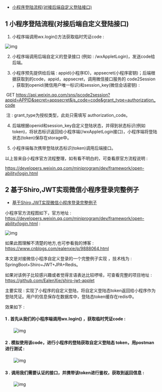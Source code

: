 - [小程序登陆流程(对接后端自定义登陆接口)](https://www.cnblogs.com/ealenxie/p/9888064.html)

## 1 小程序登陆流程(对接后端自定义登陆接口)

1. 小程序端调用wx.login()方法获取临时凭证code : 

![img](https://img2018.cnblogs.com/blog/994599/201811/994599-20181102162032483-323434879.png)

2. 小程序端调用后端自定义的登录接口 (例如 : /wxAppletLogin)，发送code给后端。

3. 小程序预先提供给后端 : appid(小程序ID)，appsecret(小程序密钥)；后端根据获取到的code，appid，appsecret，调用微信接口服务的 code2Session ，获取到openid(微信用户唯一标识)和session_key(微信会话密钥) : 

​    GET https://api.weixin.qq.com/sns/jscode2session?appid=APPID&secret=appsecret&js_code=code&grant_type=authorization_code

​    注 : grant_type为授权类型，此处只需填写 authorization_code。

4. 后端根据openid和session_key自定义登陆状态，并得到状态标识(例如token)，将状态标识返回给小程序端(/wxAppletLogin接口)，小程序端将登陆状态(token)保存在storage中。

5. 小程序端每次携带登陆状态标识(token)调用后端接口。

以上皆来自小程序官方流程整理，如有看不明白的，可查看原官方流程说明 : 

  https://developers.weixin.qq.com/miniprogram/dev/framework/open-ability/login.html

## 2 基于Shiro,JWT实现微信小程序登录完整例子

- [基于Shiro,JWT实现微信小程序登录完整例子 ](https://www.cnblogs.com/ealenxie/p/10031569.html)

小程序官方流程图如下，官方地址 : https://developers.weixin.qq.com/miniprogram/dev/framework/open-ability/login.html : 

![img](https://img2018.cnblogs.com/blog/994599/201811/994599-20181128125438287-856218076.png)

如果此图理解不清楚的地方,也可参看我的博客 : https://www.cnblogs.com/ealenxie/p/9888064.html

本文是对接微信小程序自定义登录的一个完整例子实现 ，技术栈为 : SpringBoot+Shiro+JWT+JPA+Redis。

如果对该例子比较感兴趣或者觉得言语表达比较啰嗦，可查看完整的项目地址 : https://github.com/EalenXie/shiro-jwt-applet 

主要实现 : 实现了小程序的自定义登陆，将自定义登陆态token返回给小程序作为登陆凭证。用户的信息保存在数据库中，登陆态token缓存在redis中。

效果如下 : 

#### 1 . 首先从我们的小程序端调用wx.login() ，获取临时凭证code : 

　　![img](https://img2018.cnblogs.com/blog/994599/201811/994599-20181128134933856-1742262230.png)

#### 2 . 模拟使用该code，进行小程序的登陆获取自定义登陆态 token，用postman进行测试 : 

　　![img](https://img2018.cnblogs.com/blog/994599/201811/994599-20181128135424171-1092816815.png)

#### 3 . 调用我们需要认证的接口，并携带该token进行鉴权，获取到返回信息 : 

　　![img](https://img2018.cnblogs.com/blog/994599/201811/994599-20181128140711181-1991179977.png)

